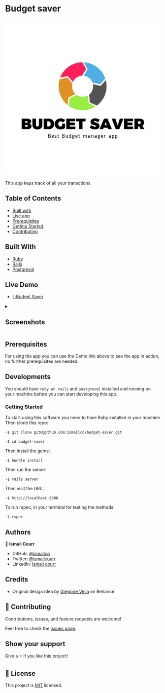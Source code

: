 # Budget saver

![](./public/splash.png)

This app keps track of all your transctions

## Table of Contents

- [Built with](#built-with)
- [Live app](#live-demo)
- [Prerequisites](#prerequisites)
- [Getting Started](#getting-started)
- [Contributing](#🤝-contributing)

## Built With

- [Ruby](https://www.ruby-lang.org/)
- [Rails](https://rubygems.org/gems/rails)
- [Postgresql](https://www.postgresql.org/)

## Live Demo

- [✨Budget Saver](https://budget-saver.fly.dev/)

<details>
  <summary><h2>Screenshots</h2></summary>
  <img src="./screenshots/screenshot1.png") />
  <img src="./screenshots/screenshot2.png") />
  <img src="./screenshots/screenshot3.png") />
  <img src="./screenshots/screenshot4.png") />
  <img src="./screenshots/screenshot5.png") />
  <img src="./screenshots/screenshot6.png") />
</details>

## Prerequisites

For using the app you can use the Demo link above to see the app in action, no further prerequisites are needed.

## Developments

You should have `ruby on rails` and `postgresql` installed and running on your machine before you can start developing this app.

### Getting Started

To start using this software you need to have Ruby installed in your machine
Then clone this repo:

```
-$ git clone git@github.com:Ismailco/budget-saver.git
```

```
-$ cd budget-saver
```

Then install the gems:

```
-$ bundle install
```

Then run the server:

```
-$ rails server
```

Then visit the URL:

```
-$ http://localhost:3000
```

To run rspec, in your terminal for testing the methods:

```
-$ rspec
```


## Authors

👤 **Ismail Courr**

- GitHub: [@ismailco](https://github.com/ismailco)
- Twitter: [@ismailcourr](https://twitter.com/ismailcourr)
- LinkedIn: [Ismail courr](https://www.linkedin.com/in/ismailcourr)

## Credits

- Original design idea by [Gregoire Vella](https://www.behance.net/gregoirevella) on Behance.

## 🤝 Contributing

Contributions, issues, and feature requests are welcome!

Feel free to check the [issues page](../../issues/).

## Show your support

Give a ⭐️ if you like this project!

## 📝 License

This project is [MIT](./LICENSE) licensed.
